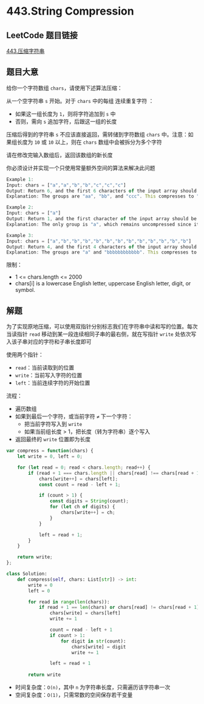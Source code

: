 # 443.String Compression

## LeetCode 题目链接

[443.压缩字符串](https://leetcode.cn/problems/string-compression/)

## 题目大意

给你一个字符数组 `chars`，请使用下述算法压缩：

从一个空字符串 `s` 开始。对于 `chars` 中的每组 连续重复字符 ：
- 如果这一组长度为 `1`，则将字符追加到 `s` 中
- 否则，需向 `s` 追加字符，后跟这一组的长度
  
压缩后得到的字符串 `s` 不应该直接返回，需转储到字符数组 `chars` 中。注意：如果组长度为 `10` 或 `10` 以上，则在 `chars` 数组中会被拆分为多个字符

请在修改完输入数组后，返回该数组的新长度

你必须设计并实现一个只使用常量额外空间的算法来解决此问题

```js
Example 1:
Input: chars = ["a","a","b","b","c","c","c"]
Output: Return 6, and the first 6 characters of the input array should be: ["a","2","b","2","c","3"]
Explanation: The groups are "aa", "bb", and "ccc". This compresses to "a2b2c3".

Example 2:
Input: chars = ["a"]
Output: Return 1, and the first character of the input array should be: ["a"]
Explanation: The only group is "a", which remains uncompressed since it's a single character.

Example 3:
Input: chars = ["a","b","b","b","b","b","b","b","b","b","b","b","b"]
Output: Return 4, and the first 4 characters of the input array should be: ["a","b","1","2"].
Explanation: The groups are "a" and "bbbbbbbbbbbb". This compresses to "ab12".
```

限制：
- 1 <= chars.length <= 2000
- chars[i] is a lowercase English letter, uppercase English letter, digit, or symbol.

## 解题

为了实现原地压缩，可以使用双指针分别标志我们在字符串中读和写的位置。每次当读指针 `read` 移动到某一段连续相同子串的最右侧，就在写指针 `write` 处依次写入该子串对应的字符和子串长度即可

使用两个指针：
- `read`：当前读取到的位置
- `write`：当前写入字符的位置
- `left`：当前连续字符的开始位置

流程：
- 遍历数组
- 如果到最后一个字符，或当前字符 `≠` 下一个字符：
  - 把当前字符写入到 `write`
  - 如果当前组长度 > 1，把长度（转为字符串）逐个写入
- 返回最终的 `write` 位置即为长度

```js
var compress = function(chars) {
    let write = 0, left = 0;

    for (let read = 0; read < chars.length; read++) {
        if (read + 1 === chars.length || chars[read] !== chars[read + 1]) {
            chars[write++] = chars[left];
            const count = read - left + 1;

            if (count > 1) {
                const digits = String(count);
                for (let ch of digits) {
                    chars[write++] = ch;
                }
            }

            left = read + 1;
        }
    }

    return write;
};
```
```python
class Solution:
    def compress(self, chars: List[str]) -> int:
        write = 0
        left = 0 

        for read in range(len(chars)):
            if read + 1 == len(chars) or chars[read] != chars[read + 1]:
                chars[write] = chars[left]
                write += 1

                count = read - left + 1
                if count > 1:
                    for digit in str(count):
                        chars[write] = digit
                        write += 1

                left = read + 1 
        
        return write
```

- 时间复杂度：`O(n)`，其中 `n` 为字符串长度，只需遍历该字符串一次
- 空间复杂度：`O(1)`，只需常数的空间保存若干变量